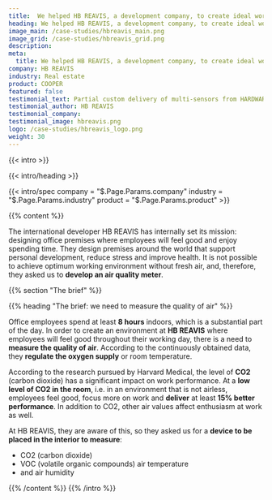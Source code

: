 ```yaml
---
title:  We helped HB REAVIS, a development company, to create ideal working conditions
heading: We helped HB REAVIS, a development company, to create ideal working conditions
image_main: /case-studies/hbreavis_main.png
image_grid: /case-studies/hbreavis_grid.png
description:
meta:
  title: We helped HB REAVIS, a development company, to create ideal working conditions | HARDWARIO Case study
company: HB REAVIS
industry: Real estate
product: COOPER
featured: false
testimonial_text: Partial custom delivery of multi-sensors from HARDWARIO has fitted in our eco-system in HB REAVIS as a reliable data source built on a low power wireless infrastructure. We rely on it in monitoring, evaluating and optimizing the quality of the indoor ambient. We are looking forward to further iterations!
testimonial_author: HB REAVIS
testimonial_company:
testimonial_image: hbreavis.png
logo: /case-studies/hbreavis_logo.png
weight: 30
---
```


{{< intro >}}

{{< intro/heading >}}

{{< intro/spec company = "$.Page.Params.company" industry = "$.Page.Params.industry" product = "$.Page.Params.product" >}}

{{% content %}}

The international developer HB REAVIS has internally set its mission: designing office premises where employees will feel good and enjoy spending time. They design premises around the world that support personal development, reduce stress and improve health. It is not possible to achieve optimum working environment without fresh air, and, therefore, they asked us to **develop an air quality meter**.

{{% section "The brief" %}}

{{% heading "The brief: we need to measure the quality of air" %}}

Office employees spend at least **8 hours** indoors, which is a substantial part of the day. In order to create an environment at **HB REAVIS** where employees will feel good throughout their working day, there is a need to **measure the quality of air**. According to the continuously obtained data, they **regulate the oxygen supply** or room temperature.

According to the research pursued by Harvard Medical, the level of **CO2** (carbon dioxide) has a significant impact on work performance. At a **low level of CO2 in the room**, i.e. in an environment that is not airless, employees feel good, focus more on work and **deliver** at least **15% better performance**. In addition to CO2, other air values affect enthusiasm at work as well.

At HB REAVIS, they are aware of this, so they asked us for a **device to be placed in the interior to measure**:

* CO2 (carbon dioxide)
* VOC (volatile organic compounds) air temperature
* and air humidity

{{% /content %}}
{{% /intro %}}
